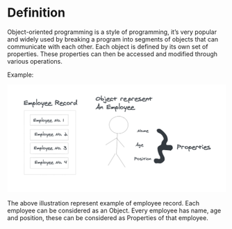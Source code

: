 # Definition

Object-oriented programming is a style of programming, it’s very popular and widely used by breaking a program into segments of objects that can communicate with each other. Each object is defined by its own set of properties. These properties can then be accessed and modified through various operations.

Example:

![Employee](employee_object.png)

The above illustration represent example of employee record. Each employee can be considered as an Object. Every employee has name, age and position, these can be considered as Properties of that employee.
